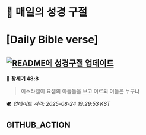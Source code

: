 # 🙏 매일의 성경 구절
# [Daily Bible verse]
## [![README에 성경구절 업데이트](https://github.com/DONGSUKA/first_test/actions/workflows/update-readme-bible.yml/badge.svg)](https://github.com/DONGSUKA/first_test/actions/workflows/update-readme-bible.yml)
<!-- START_BIBLE_VERSE -->
📖 **창세기 48:8**
> 이스라엘이 요셉의 아들들을 보고 이르되 이들은 누구냐

🕊️ _업데이트 시각: 2025-08-24 19:29:53 KST_
  <!-- END_BIBLE_VERSE -->
## GITHUB_ACTION

